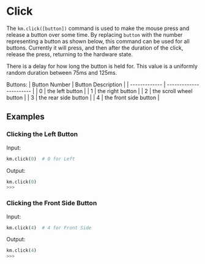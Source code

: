 # Click

The `km.click([button])` command is used to make the mouse press and release a button over some time. By replacing
`button` with the number representing a button as shown below, this command can be used for all buttons. Currently it
will press, and then after the duration of the click, release the press, returning to the hardware state.

There is a delay for how long the button is held for. This value is a uniformly random duration between 75ms and 125ms.

Buttons:
| Button Number | Button Description      |
| ------------- | ----------------------- |
| 0             | the left button         |
| 1             | the right button        |
| 2             | the scroll wheel button |
| 3             | the rear side button    |
| 4             | the front side button   |

## Examples

### Clicking the Left Button

Input:
```python
km.click(0)  # 0 for Left
```

Output:
```python
km.click(0)
>>>
```

### Clicking the Front Side Button

Input:
```python
km.click(4)  # 4 for Front Side
```

Output:
```python
km.click(4)
>>>
```
